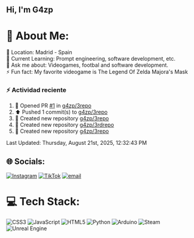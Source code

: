 ## Hi, I'm G4zp

# 💫 About Me:
📍 Location: Madrid - Spain<br>🌱 Current Learning: Prompt engineering, software development, etc.<br>💬 Ask me about: Videogames, footbal and software development.<br>⚡️ Fun fact: My favorite videogame is The Legend Of Zelda Majora's Mask

### :zap: Actividad reciente
<!--RECENT_ACTIVITY:start-->
1. 💪 Opened PR [#1](https://github.com/g4zp/3repo/pull/1) in [g4zp/3repo](https://github.com/g4zp/3repo)<br>
2. ⬆️ Pushed 1 commit(s) to [g4zp/3repo](https://github.com/g4zp/3repo)<br>
3. 📔 Created new repository [g4zp/3repo](https://github.com/g4zp/3repo)<br>
4. 📔 Created new repository [g4zp/3rdrepo](https://github.com/g4zp/3rdrepo)<br>
5. 📔 Created new repository [g4zp/3repo](https://github.com/g4zp/3repo)<br>
<!--RECENT_ACTIVITY:end-->
<!--RECENT_ACTIVITY:last_update-->
Last Updated: Thursday, August 21st, 2025, 12:32:43 PM
<!--RECENT_ACTIVITY:last_update_end-->

## 🌐 Socials:
[![Instagram](https://img.shields.io/badge/Instagram-%23E4405F.svg?logo=Instagram&logoColor=white)](https://instagram.com/gustavo_azpurua) [![TikTok](https://img.shields.io/badge/TikTok-%23000000.svg?logo=TikTok&logoColor=white)](https://tiktok.com/@gustavo.az) [![email](https://img.shields.io/badge/Email-D14836?logo=gmail&logoColor=white)](mailto:geazpuruac@gmail.com) 

# 💻 Tech Stack:
![CSS3](https://img.shields.io/badge/css3-%231572B6.svg?style=for-the-badge&logo=css3&logoColor=white) ![JavaScript](https://img.shields.io/badge/javascript-%23323330.svg?style=for-the-badge&logo=javascript&logoColor=%23F7DF1E) ![HTML5](https://img.shields.io/badge/html5-%23E34F26.svg?style=for-the-badge&logo=html5&logoColor=white) ![Python](https://img.shields.io/badge/python-3670A0?style=for-the-badge&logo=python&logoColor=ffdd54) ![Arduino](https://img.shields.io/badge/-Arduino-00979D?style=for-the-badge&logo=Arduino&logoColor=white) ![Steam](https://img.shields.io/badge/steam-%23000000.svg?style=for-the-badge&logo=steam&logoColor=white) ![Unreal Engine](https://img.shields.io/badge/unrealengine-%23313131.svg?style=for-the-badge&logo=unrealengine&logoColor=white)
